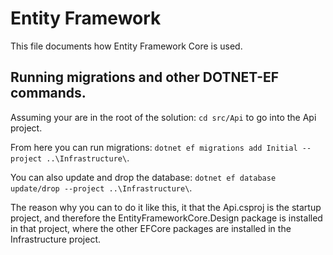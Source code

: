 # Entity Framework
This file documents how Entity Framework Core is  used.


## Running migrations and other DOTNET-EF commands.
Assuming your are in the root of the solution:
`cd src/Api` to go into the Api project.

From here you can run migrations: `dotnet ef migrations add Initial --project ..\Infrastructure\`.

You can also update and drop the database: `dotnet ef database update/drop --project ..\Infrastructure\`.

The reason why you can to do it like this, it that the Api.csproj is the startup project, and therefore the EntityFrameworkCore.Design package is installed in that project, 
where the other EFCore packages are installed in the Infrastructure project.
